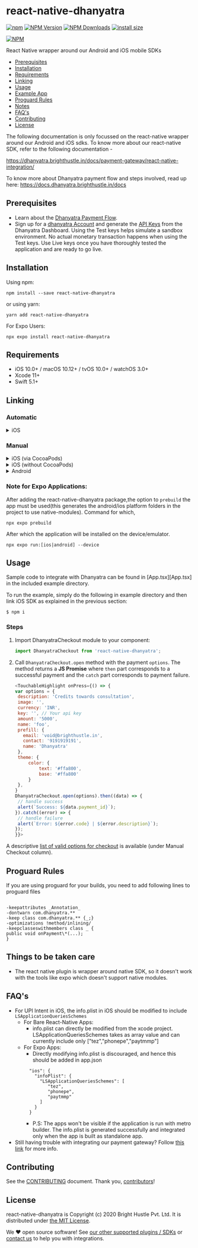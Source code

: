 # react-native-dhanyatra

[![npm](https://img.shields.io/npm/l/express.svg)]()
[![NPM Version](http://img.shields.io/npm/v/react-native-dhanyatra.svg?style=flat)](https://www.npmjs.com/package/react-native-dhanyatra)
[![NPM Downloads](https://img.shields.io/npm/dm/react-native-dhanyatra.svg?style=flat)](https://npmcharts.com/compare/react-native-dhanyatra?minimal=true)
[![install size](https://packagephobia.com/badge?p=react-native-dhanyatra@2.1.35)](https://packagephobia.com/result?p=react-native-dhanyatra@1.0)

[![NPM](https://nodei.co/npm/react-native-dhanyatra.png?downloads=true)](https://nodei.co/npm/react-native-dhanyatra/)

React Native wrapper around our Android and iOS mobile SDKs

- [Prerequisites](#prerequisites)
- [Installation](#installation)
- [Requirements](#requirements)
- [Linking](#linking)
- [Usage](#usage)
- [Example App](https://github.com/dhanyatra/react-native-dhanyatra/tree/master/example)
- [Proguard Rules](#proguard-rules)
- [Notes](#things-to-be-taken-care)
- [FAQ's](#faqs)
- [Contributing](#contributing)
- [License](#license)

The following documentation is only focussed on the react-native wrapper around our Android and iOS sdks. To know more about our react-native SDK, refer to the following documentation -

https://dhanyatra.brighthustle.in/docs/payment-gateway/react-native-integration/

To know more about Dhanyatra payment flow and steps involved, read up here:
<https://docs.dhanyatra.brighthustle.in/docs>

## Prerequisites

- Learn about the <a href="https://dhanyatra.brighthustle.in/docs/payment-gateway/payment-flow/" target="_blank">Dhanyatra Payment Flow</a>.
- Sign up for a <a href="https://dashboard.dhanyatra.brighthustle.in/#/access/signin">dhanyatra Account</a> and generate the <a href="https://dhanyatra.brighthustle.in/docs/payment-gateway/dashboard-guide/settings/#api-keys/" target="_blank">API Keys</a> from the Dhanyatra Dashboard. Using the Test keys helps simulate a sandbox environment. No actual monetary transaction happens when using the Test keys. Use Live keys once you have thoroughly tested the application and are ready to go live.

## Installation

Using npm:

```shell
npm install --save react-native-dhanyatra
```

or using yarn:

```shell
yarn add react-native-dhanyatra
```

For Expo Users:

```shell
npx expo install react-native-dhanyatra
```

## Requirements

- iOS 10.0+ / macOS 10.12+ / tvOS 10.0+ / watchOS 3.0+
- Xcode 11+
- Swift 5.1+

## Linking

### Automatic

<details>
    <summary>iOS</summary>

### For React Native 0.60+

```sh
# install
npm install react-native-dhanyatra --save
cd ios && open podfile # Change the platform from iOS 9.0 to 10.0
pod install && cd .. # CocoaPods on iOS needs this extra step
# run
yarn react-native run-ios
```

### For React Native 0.59 and lower

1. `$ npm install react-native-dhanyatra --save` // Install the Dhanyatra React Native Standard SDK using the npm command.

2. `react-native link react-native-dhanyatra` // Link the SDK with React Native Project using Xcode.

3. Drag the `Dhanyatra.framework` file from the Libraries folder and drop it under the root folder, for more info follow [this link](https://dhanyatra.brighthustel.in/docs/payment-gateway/react-native-integration/standard/#step-2---link-the-sdk-with-react),
   after this go to **Target** > **General Settings**> **Framework, Libraries and Embedded Content** section, set the **Embed** status of Dhanyatra.framework to **Embed & Sign**.

4. Also make sure the dhanyatra framework is added in the embedded binaries section and you have Always Embed Swift
Standard Binaries set to yes in build settings.
</details>

### Manual

<details>
    <summary>iOS (via CocoaPods)</summary>

Add the following line to your build targets in your `Podfile`

`pod 'react-native-dhanyatra', :path => '../node_modules/react-native-dhanyatra'`

Then run `pod install`

</details>

<details>
    <summary>iOS (without CocoaPods)</summary>

In XCode, in the project navigator:

- Right click _Libraries_
- Add Files to _[your project's name]_
- Go to `node_modules/react-native-dhanyatra`
- Add the `.xcodeproj` file

In XCode, in the project navigator, select your project.

- Add the `libRNDeviceInfo.a` from the _deviceinfo_ project to your project's _Build Phases ➜ Link Binary With Libraries_
- Click `.xcodeproj` file you added before in the project navigator and go the _Build Settings_ tab. Make sure _All_ is toggled on (instead of _Basic_).
- Look for _Header Search Paths_ and make sure it contains both `$(SRCROOT)/../react-native/React` and `$(SRCROOT)/../../React`
- Mark both as recursive (should be OK by default).

Run your project (Cmd+R)

</details>

<details>
    <summary>Android </summary>

1. Open up `android/app/src/main/java/[...]/MainApplication.java`

- Add `import com.dhanyatra.rn.DhanyatraPackage;` to the imports at the top of
  the file
- Add `new DhanyatraPackage()` to the list returned by the `getPackages()` method

2. Append the following lines to `android/settings.gradle`:
   ```gradle
   include ':react-native-dhanyatra'
   project(':react-native-dhanyatra').projectDir = new File(rootProject.projectDir,   '../node_modules/react-native-dhanyatra/android')
   ```
3. Insert the following lines inside the dependencies block in
`android/app/build.gradle`:
`gradle
    implementation project(':react-native-dhanyatra')
    `
</details>

### Note for Expo Applications:

After adding the react-native-dhanyatra package,the option to `prebuild` the app must be used(this generates the android/ios platform folders in the project to use native-modules). Command for which,

```shell
npx expo prebuild
```

After which the application will be installed on the device/emulator.

```shell
npx expo run:[ios|android] --device
```

## Usage

Sample code to integrate with Dhanyatra can be found in
[App.tsx][App.tsx] in the included example directory.

To run the example, simply do the following in example directory and then
link iOS SDK as explained in the previous section:

`$ npm i`

### Steps

1. Import DhanyatraCheckout module to your component:

   ```js
   import DhanyatraCheckout from 'react-native-dhanyatra';
   ```

2. Call `DhanyatraCheckout.open` method with the payment `options`. The method
   returns a **JS Promise** where `then` part corresponds to a successful payment
   and the `catch` part corresponds to payment failure.
   ```js
   <TouchableHighlight onPress={() => {
   var options = {
    description: 'Credits towards consultation',
    image: '',
    currency: 'INR',
    key: '', // Your api key
    amount: '5000',
    name: 'foo',
    prefill: {
      email: 'void@brighthustle.in',
      contact: '9191919191',
      name: 'Dhanyatra'
    },
    theme: {
        color: {
            text: '#ffa800',
            base: '#ffa800'
        }
    },
   }
   DhanyatraCheckout.open(options).then((data) => {
    // handle success
    alert(`Success: ${data.payment_id}`);
   }).catch((error) => {
    // handle failure
    alert(`Error: ${error.code} | ${error.description}`);
   });
   }}>
   ```

A descriptive [list of valid options for checkout][options] is available (under
Manual Checkout column).

## Proguard Rules

If you are using proguard for your builds, you need to add following lines to proguard files

```

-keepattributes _Annotation_
-dontwarn com.dhanyatra.**
-keep class com.dhanyatra.** {_;}
-optimizations !method/inlining/
-keepclasseswithmembers class _ {
public void onPayment\*(...);
}

```

## Things to be taken care

- The react native plugin is wrapper around native SDK, so it doesn't work with the tools like expo which doesn't support native modules.

## FAQ's

- For UPI Intent in iOS, the info.plist in iOS should be modified to include `LSApplicationQueriesSchemes`
  - For Bare React-Native Apps:
    - info.plist can directly be modified from the xcode project. LSApplicationQueriesSchemes takes as array value and can currently include only ["tez","phonepe","paytmmp"]
  - For Expo Apps:
    - Directly modifying info.plist is discouraged, and hence this should be added in app.json
    ```shell
      "ios": {
        "infoPlist": {
          "LSApplicationQueriesSchemes": [
             "tez",
             "phonepe",
             "paytmmp"
          ]
        }
      }
    ```
    - P.S: The apps won't be visible if the application is run with metro builder. The info.plist is generated successfully and integrated only when the app is built as standalone app.
- Still having trouble with integrating our payment gateway? Follow [this link](https://github.com/dhanyatra/react-native-dhanyatra/wiki/FAQ's) for more info.

## Contributing

See the [CONTRIBUTING] document. Thank you, [contributors]!

## License

react-native-dhanyatra is Copyright (c) 2020 Bright Hustle Pvt. Ltd.
It is distributed under [the MIT License][LICENSE].

We ♥ open source software!
See [our other supported plugins / SDKs][integrations]
or [contact us][contact] to help you with integrations.

[contact]: mailto:integrations@dhanyatra.brighthustle.in?subject=Help%20with%20React%20Native 'Send us a mail'
[CONTRIBUTING]: CONTRIBUTING.md 'Our contributing guidelines'
[contributors]: https://github.com/dhanyatra/react-native-dhanyatra/graphs/contributors 'List of contributors'
[index.js]: example/src/App.tsx 'App.tsx'
[integrations]: https://dhanyatra.brighthustle.in/integrations 'List of our integrations'
[ios-docs]: https://docs.dhanyatra.brighthustle.in/v1/page/ios-integration 'Documentation for the iOS Integration'
[LICENSE]: /LICENSE 'MIT License'
[options]: https://docs.dhanyatra.brighthustle.in/docs/checkout-form#checkout-fields 'Checkout Options'
[wiki]: https://github.com/dhanyatra/react-native-dhanyatra/wiki/Manual-Installation

